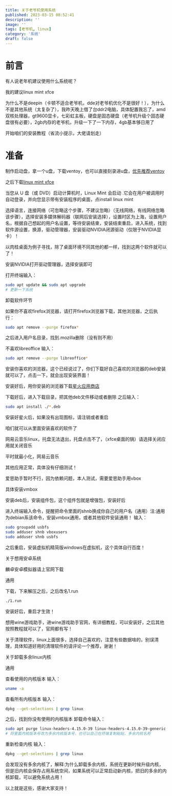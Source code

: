 ```yaml
---
title: 关于老爷机使用系统
published: 2023-03-15 08:52:41
description: ''
image: ''
tags: [老爷机, linux]
category: '系统'
draft: false 
---
```


# 前言

有人说老年机建议使用什么系统呢？

我的建议linux mint xfce

为什么不是deepin（卡顿不适合老爷机，dde对老爷机优化不是很好！），为什么不是其他系统（太复杂了），我昨天晚上借了台ddr2电脑，具体配置我忘了，amd双核处理器，gt9600显卡，七彩虹主板，硬盘是固态硬盘（老爷机升级个固态硬盘很有必要），2gb内存的老爷机，升级一下了一下内存，4gb基本够日用了<!-- more -->

开始咱们的安装教程（省流小提示，大佬请划走）

# 准备

制作启动盘，拿一个u盘，下载ventoy，也可以直接刻录进u盘，[优先推荐ventoy](https://www.ventoy.net/cn/)

之后下载[linux mint xfce](https://linuxmint.com/download.php)


当您从 U 盘（或 DVD）启动计算机时，Linux Mint 会启动 .它会在用户被调用时自动登录，并向您显示带有安装程序的桌面，点install linux mint

选择语言，连接网络（可忽略这个步骤，不建议忽略）（无线网络，有线网络忽略该步骤），选择安装多媒体解码器（联网后安装选择），设置时区为上海，设置用户名，根据自己想起的用户名设置，等待安装结束，安装结束重启，进入系统，找到软件源设置，换源，驱动管理器，安装驱动NVIDIA闭源驱动（仅限于NVIDIA显卡）！

以肉桂桌面为例子寻找，除了桌面环境不同其他的都一样，找到这两个软件就可以了！

安装NVIDIA打开驱动管理器，选择安装即可

打开终端输入：

``` bash
sudo apt update && sudo apt upgrade
# 更新一下系统
```

卸载软件环节

如果你不喜欢firefox浏览器，请打开firefox浏览器下载，其他浏览器，之后执行：

``` bash
sudo apt remove --purge firefox*
```
之后进入用户名目录，找到.mozilla删除（没有则不用）

不喜欢libreoffice
输入：

``` bash
sudo apt remove --purge libreoffice*
```

安装你喜欢的浏览器，这个已经说过了，你们下载好自己喜欢的浏览器的deb安装就可以了，点击一下，就会出现安装界面！

安装好后，用你安装的浏览器下载[星火应用商店](https://www.spark-app.store/)


下载好后，进入下载目录，把其他deb文件移动或者删除
之后输入：

``` bash
sudo apt install ./*.deb
```

安装好星火后，如果没有出现图标，请注销或者重启

咱们就可以从里面安装喜欢的软件了

网易云音乐linux，托盘无法退出，托盘点击不了，（xfce桌面的锅）请选择关闭应用就关闭音乐

平时就最小化，网易云音乐

其他应用正常，具体没有仔细测试！

爱思助手暂时不行，因为依赖问题，本人测试，需要爱思助手用vbox

具体安装vmbox

安装deb后，安装组件包，这个组件包就是增强包，安装好后

进入终端输入命令，提醒把命令里面的shnb换成你自己的用户名（通用）注:通用为debian系该命令，安装vmbox通用，或者其他软件安装通用！
输入：

``` bash
sudo groupadd usbfs
sudo adduser shnb vboxusers
sudo adduser shnb usbfs
```
之后重启，安装虚拟机精简版windows在虚拟机，这个具体自行百度！

关于想用安卓系统

麟卓安卓模拟器请上官网下载

通用

下载，下来解压之后，之后改名1.run

``` bash
./1.run
```

安装好后，重启才生效！

想用wine游戏助手，进wine游戏助手官网，有详细教程，可以安装好，之后其他按照教程就可以了，官网都有写！

关于清理软件，linux上面很多，选择自己喜欢的，注意有些数据啥的，别误清理，具体知道好用的清理软件的请评论一个推荐，谢谢！


关于卸载多余linux内核

通用

查看使用的内核版本
输入：

``` bash
uname -a
```

查看所有内核版本
输入：

``` bash
dpkg --get-selections | grep linux
```

之后，找到你没有使用的内核版本
卸载命令输入：

``` bash
sudo apt purge linux-headers-4.15.0-39 linux-headers-4.15.0-39-generic linux-image-4.15.0-39-generic linux-modules-4.15.0-39-generic linux-modules-extra-4.15.0-39-generic
# 将里面内核版本号改为多余内核版本号，也可以自己在终端复制粘贴，多余内核名称
```


重新检查内核
输入：

``` bash
dpkg --get-selections | grep linux
```

会发现没有多余内核了，解释:为什么卸载多余内核，系统在更新时候升级内核，但是旧内核会保存占用系统空间，如果系统可以正常启动新内核，把旧的多余的内核卸载，可以避免系统占用！

以上就是这些，感谢大家支持！

